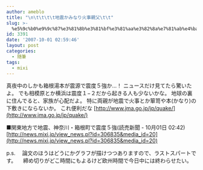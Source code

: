 ```yaml
---
author: ameblo
title: "\n\t\t\t\t地震かみなり火事親父\t\t"
slug: >-
  %e5%9c%b0%e9%9c%87%e3%81%8b%e3%81%bf%e3%81%aa%e3%82%8a%e7%81%ab%e4%ba%8b%e8%a6%aa%e7%88%b6
id: 3391
date: '2007-10-01 02:59:46'
layout: post
categories:
  - 随筆
tags:
  - mixi
---
```


真夜中のしかも箱根湯本が震源で震度５強か…！ ニュースだけ見てたら驚いたよ。 でも相模原とか横浜は震度１−２だから起きる人も少ないかな。 地球の裏に住んでると、家族が心配だよ。 特に両親が地震で火事とか箪笥や本(かなり)の下敷きにならないか。 これ便利だな [http://www.jma.go.jp/jp/quake/](http://www.jma.go.jp/jp/quake/)

■関東地方で地震、神奈川・箱根町で震度５強(読売新聞 - 10月01日 02:42) [http://news.mixi.jp/view_news.pl?id=306835&media_id=20](http://news.mixi.jp/view_news.pl?id=306835&media_id=20)

p.s. 　論文のほうはどうにかグラフが描けつつありますので、ラストスパートです。 　締め切りがどこ時間にもよるけど欧州時間で今日中には終わらせたい。